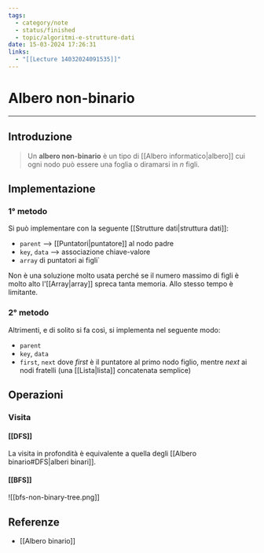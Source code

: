 ```yaml
---
tags:
  - category/note
  - status/finished
  - topic/algoritmi-e-strutture-dati
date: 15-03-2024 17:26:31
links:
  - "[[Lecture 14032024091535]]"
---
```

# Albero non-binario
---
## Introduzione
> Un **albero non-binario** è un tipo di [[Albero informatico|albero]] cui ogni nodo può essere una foglia o diramarsi in $n$ figli.

## Implementazione
### 1° metodo
Si può implementare con la seguente [[Strutture dati|struttura dati]]:
- `parent` --> [[Puntatori|puntatore]] al nodo padre
- `key`, `data` --> associazione chiave-valore
- `array` di puntatori ai figli`

Non è una soluzione molto usata perché se il numero massimo di figli è molto alto l'[[Array|array]] spreca tanta memoria. Allo stesso tempo è limitante.

### 2° metodo
Altrimenti, e di solito si fa così, si implementa nel seguente modo:
- `parent`
- `key`, `data`
- `first`, `next` dove _first_ è il puntatore al primo nodo figlio, mentre _next_ ai nodi fratelli (una [[Lista|lista]] concatenata semplice)

## Operazioni
### Visita
#### [[DFS]]
La visita in profondità è equivalente a quella degli [[Albero binario#DFS|alberi binari]].

#### [[BFS]]
![[bfs-non-binary-tree.png]]

## Referenze
- [[Albero binario]]